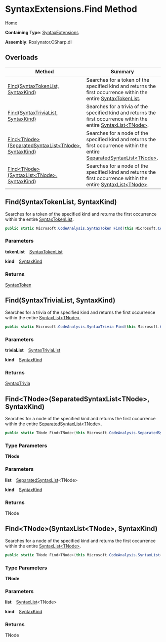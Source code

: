 # SyntaxExtensions\.Find Method

[Home](../../../../README.md)

**Containing Type**: [SyntaxExtensions](../README.md)

**Assembly**: Roslynator\.CSharp\.dll

## Overloads

| Method | Summary |
| ------ | ------- |
| [Find(SyntaxTokenList, SyntaxKind)](#849057854) | Searches for a token of the specified kind and returns the first occurrence within the entire [SyntaxTokenList](https://docs.microsoft.com/en-us/dotnet/api/microsoft.codeanalysis.syntaxtokenlist)\. |
| [Find(SyntaxTriviaList, SyntaxKind)](#972702330) | Searches for a trivia of the specified kind and returns the first occurrence within the entire [SyntaxList\<TNode\>](https://docs.microsoft.com/en-us/dotnet/api/microsoft.codeanalysis.syntaxlist-1)\. |
| [Find\<TNode\>(SeparatedSyntaxList\<TNode\>, SyntaxKind)](#3431504454) | Searches for a node of the specified kind and returns the first occurrence within the entire [SeparatedSyntaxList\<TNode\>](https://docs.microsoft.com/en-us/dotnet/api/microsoft.codeanalysis.separatedsyntaxlist-1)\. |
| [Find\<TNode\>(SyntaxList\<TNode\>, SyntaxKind)](#2610293853) | Searches for a node of the specified kind and returns the first occurrence within the entire [SyntaxList\<TNode\>](https://docs.microsoft.com/en-us/dotnet/api/microsoft.codeanalysis.syntaxlist-1)\. |

<a id="849057854"></a>

## Find\(SyntaxTokenList, SyntaxKind\) 

  
Searches for a token of the specified kind and returns the first occurrence within the entire [SyntaxTokenList](https://docs.microsoft.com/en-us/dotnet/api/microsoft.codeanalysis.syntaxtokenlist)\.

```csharp
public static Microsoft.CodeAnalysis.SyntaxToken Find(this Microsoft.CodeAnalysis.SyntaxTokenList tokenList, Microsoft.CodeAnalysis.CSharp.SyntaxKind kind)
```

### Parameters

**tokenList** &ensp; [SyntaxTokenList](https://docs.microsoft.com/en-us/dotnet/api/microsoft.codeanalysis.syntaxtokenlist)

**kind** &ensp; [SyntaxKind](https://docs.microsoft.com/en-us/dotnet/api/microsoft.codeanalysis.csharp.syntaxkind)

### Returns

[SyntaxToken](https://docs.microsoft.com/en-us/dotnet/api/microsoft.codeanalysis.syntaxtoken)

<a id="972702330"></a>

## Find\(SyntaxTriviaList, SyntaxKind\) 

  
Searches for a trivia of the specified kind and returns the first occurrence within the entire [SyntaxList\<TNode\>](https://docs.microsoft.com/en-us/dotnet/api/microsoft.codeanalysis.syntaxlist-1)\.

```csharp
public static Microsoft.CodeAnalysis.SyntaxTrivia Find(this Microsoft.CodeAnalysis.SyntaxTriviaList triviaList, Microsoft.CodeAnalysis.CSharp.SyntaxKind kind)
```

### Parameters

**triviaList** &ensp; [SyntaxTriviaList](https://docs.microsoft.com/en-us/dotnet/api/microsoft.codeanalysis.syntaxtrivialist)

**kind** &ensp; [SyntaxKind](https://docs.microsoft.com/en-us/dotnet/api/microsoft.codeanalysis.csharp.syntaxkind)

### Returns

[SyntaxTrivia](https://docs.microsoft.com/en-us/dotnet/api/microsoft.codeanalysis.syntaxtrivia)

<a id="3431504454"></a>

## Find\<TNode\>\(SeparatedSyntaxList\<TNode\>, SyntaxKind\) 

  
Searches for a node of the specified kind and returns the first occurrence within the entire [SeparatedSyntaxList\<TNode\>](https://docs.microsoft.com/en-us/dotnet/api/microsoft.codeanalysis.separatedsyntaxlist-1)\.

```csharp
public static TNode Find<TNode>(this Microsoft.CodeAnalysis.SeparatedSyntaxList<TNode> list, Microsoft.CodeAnalysis.CSharp.SyntaxKind kind) where TNode : Microsoft.CodeAnalysis.SyntaxNode
```

### Type Parameters

**TNode**

### Parameters

**list** &ensp; [SeparatedSyntaxList](https://docs.microsoft.com/en-us/dotnet/api/microsoft.codeanalysis.separatedsyntaxlist-1)\<TNode\>

**kind** &ensp; [SyntaxKind](https://docs.microsoft.com/en-us/dotnet/api/microsoft.codeanalysis.csharp.syntaxkind)

### Returns

TNode

<a id="2610293853"></a>

## Find\<TNode\>\(SyntaxList\<TNode\>, SyntaxKind\) 

  
Searches for a node of the specified kind and returns the first occurrence within the entire [SyntaxList\<TNode\>](https://docs.microsoft.com/en-us/dotnet/api/microsoft.codeanalysis.syntaxlist-1)\.

```csharp
public static TNode Find<TNode>(this Microsoft.CodeAnalysis.SyntaxList<TNode> list, Microsoft.CodeAnalysis.CSharp.SyntaxKind kind) where TNode : Microsoft.CodeAnalysis.SyntaxNode
```

### Type Parameters

**TNode**

### Parameters

**list** &ensp; [SyntaxList](https://docs.microsoft.com/en-us/dotnet/api/microsoft.codeanalysis.syntaxlist-1)\<TNode\>

**kind** &ensp; [SyntaxKind](https://docs.microsoft.com/en-us/dotnet/api/microsoft.codeanalysis.csharp.syntaxkind)

### Returns

TNode

